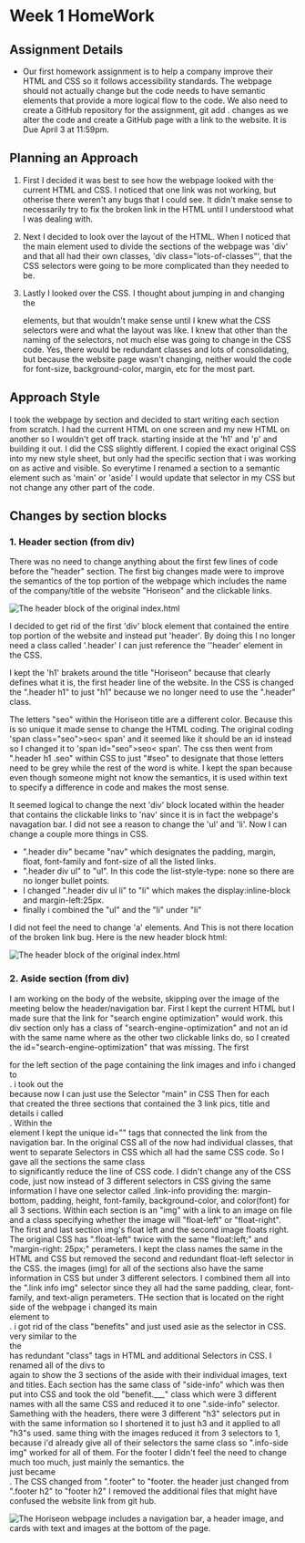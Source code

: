 #  Week 1 HomeWork

## Assignment Details
* Our first homework assignment is to help a company improve their HTML and CSS so it follows accessibility standards. The webpage should not actually change but the code needs to have semantic elements that provide a more logical flow to the code. We also need to create a GitHub repository for the assignment, git add . changes as we alter the code and create a GitHub page with a link to the website. It is Due April 3 at 11:59pm.

## Planning an Approach
1. First I decided it was best to see how the webpage looked with the current HTML and CSS. I noticed that one link was not working, but otherise there weren't any bugs that I could see. It didn't make sense to necessarily try to fix the broken link in the HTML until I understood what I was dealing with.

2. Next I decided to look over the layout of the HTML. When I noticed that the main element used to divide the sections of the webpage was 'div' and that all had their own classes, 'div class="lots-of-classes"', that the CSS selectors were going to be more complicated than they needed to be.

3. Lastly I looked over the CSS. I thought about jumping in and changing the <div> elements, but that wouldn't make sense until I knew what the CSS selectors were and what the layout was like. I knew that other than the naming of the selectors, not much else was going to change in the CSS code. Yes, there would be redundant classes and lots of consolidating, but because the website page wasn't changing, neither would the code for font-size, background-color, margin, etc for the most part.

## Approach Style
I took the webpage by section and decided to start writing each section from scratch. I had the current HTML on one screen and my new HTML on another so I wouldn't get off track. starting inside at the 'h1' and 'p' and building it out. I did the CSS slightly different. I copied the exact original CSS into my new style sheet, but only had the specific section that i was working on as active and visible. So everytime I renamed a section to a semantic element such as 'main' or 'aside' I would update that selector in my CSS but not change any other part of the code.

## Changes by section blocks

### 1. Header section (from div)
There was no need to change anything about the first few lines of code before the "header" section.
The first big changes made were to improve the semantics of the top portion of the webpage which includes the name of the company/title of the website "Horiseon" and the clickable links.

![The header block of the original index.html](./assests/images/original-header.png)

 I decided to get rid of the first 'div' block element that contained the entire top portion of the website and instead put 'header'. By doing this I no longer need a class called '.header' I can just reference the ''header' element in the CSS.

I kept the 'h1' brakets around the title "Horiseon" because that clearly defines what it is, the first header line of the website. In the CSS is changed the ".header h1" to just "h1" because we no longer need to use the ".header" class.

The letters "seo" within the Horiseon title are a different color. Because this is so unique it made sense to change the HTML coding. The original coding 'span class="seo">seo< span' and it seemed like it should be an id instead so I changed it to 'span id="seo">seo< span'. The css then went from ".header h1 .seo" within CSS to just "#seo" to  designate that those letters need to be grey while the rest of the word is white. I kept the span because even though someone might not know the semantics, it is used within text to specify a difference in code and makes the most sense.

It seemed logical to change the next 'div' block located within the header that contains the clickable links to 'nav' since it is in fact the webpage's navagation bar. I did not see a reason to change the 'ul' and 'li'.
 Now I can change a couple more things in CSS. 
 * ".header div" became "nav" which designates the padding, margin, float, font-family and font-size of all the listed links.
 * ".header div ul" to "ul". In this code the list-style-type: none so there are no longer bullet points.
 * I changed ".header div ul li" to "li" which makes the display:inline-block and margin-left:25px.
 * finally i combined the "ul" and the "li" under "li"

I did not feel the need to change 'a' elements. And This is not there location of the broken link bug.
Here is the new header block html:

![The header block of the original index.html](./assests/images/new-header.png)

### 2. Aside section (from div)  
I am working on the body of the website, skipping over the image of the meeting below the header/navigation bar.
First I kept the current HTML but I made sure that the link for "search engine optimization" would work. this div section only has a class of "search-engine-optimization" and not an id with the same name where as the other two clickable links do, so I created the id="search-engine-optimization" that was missing.
The first <div></div> for the left section of the page containing the link images and info i changed to <main></main>. i took out the <div class="content"> because now I can just use the Selector "main" in CSS
Then for each <div></div> that created the three sections that contained the 3 link pics, title and details i called <section><section>. Within the <section> element I kept the unique id="" tags that connected the link from the navigation bar. 
In the original CSS all of the now <sections> had individual classes, that went to separate Selectors in CSS which all had the same CSS code. So I gave all the sections the same class <section class="link-info"> to significantly reduce the line of CSS code. I didn't change any of the CSS code, just now instead of 3 different selectors in CSS giving the same information I have one selector called .link-info providing the: margin-bottom, padding, height, font-family, background-color, and color(font) for all 3 sections.
Within each section is an "img" with a link to an image on file and a class specifying whether the image will "float-left" or "float-right". The first and last section img's float left and the second image floats right. The original CSS has ".float-left" twice with the same  "float:left;" and "margin-right: 25px;" perameters. I kept the class names the same in the HTML and CSS but removed the second and redundant float-left selector in the CSS.
the images (img) for all of the sections also have the same information in CSS but under 3 different selectors. I combined them all into the ".link info img" selector since they all had the same padding, clear, font-family, and text-align perameters.
THe section that is located on the right side of the webpage i changed its main <div></div> element to <aside></aside>. i got rid of the class "benefits" and just used asie as the selector in CSS.
very similar to the <main></main> the <aside></aside> has redundant "class" tags in HTML and additional Selectors in CSS.
I renamed all of the divs to <section></section> again to show the 3 sections of the aside with their individual images, text and titles. Each section has the same class of "side-info" which was then put into CSS and took the old "benefit.___" class which were 3 different names with all the same CSS and reduced it to one ".side-info" selector.
Samething with the headers, there were 3 different "h3" selectors put in with the same information so I shortened it to just h3 and it applied to all "h3"s used.
same thing with the images reduced it from 3 selectors to 1, because i'd already give all of their selectors the same class so ".info-side img" worked for all of them.
For the footer I didn't feel the need to change much too much, just mainly the semantics.
the <div class="footer"> just became <footer>. The CSS changed from ".footer" to "footer. the header just changed from ".footer h2" to "footer h2"
I removed the additional files that might have confused the website link from git hub.

![The Horiseon webpage includes a navigation bar, a header image, and cards with text and images at the bottom of the page.](./Assets/01-html-css-git-homework-demo.png)